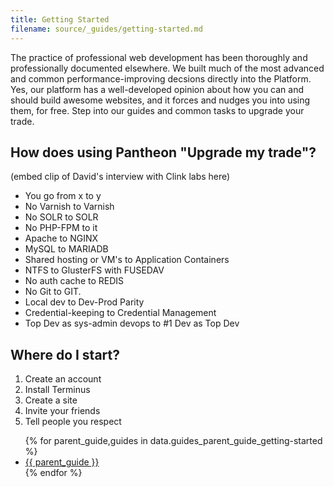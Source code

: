 ```yaml
---
title: Getting Started
filename: source/_guides/getting-started.md
---
```

The practice of professional web development has been thoroughly and professionally documented elsewhere. We built much of the most advanced and common performance-improving decsions directly into the Platform. Yes, our platform has a well-developed opinion about how you can and should build awesome websites, and it forces and nudges you into using them, for free. Step into our guides and common tasks to upgrade your trade.

## How does using Pantheon "Upgrade my trade"?

(embed clip of David's interview with Clink labs here)

- You go from x to y
- No Varnish to Varnish
- No SOLR to SOLR
- No PHP-FPM to it
- Apache to NGINX
- MySQL to MARIADB
- Shared hosting or VM's to Application Containers
- NTFS to GlusterFS with FUSEDAV
- No auth cache to REDIS
- No Git to GIT.
- Local dev to Dev-Prod Parity
- Credential-keeping to Credential Management
- Top Dev as sys-admin devops to #1 Dev as Top Dev

## Where do I start?

1. Create an account
2. Install Terminus
3. Create a site
4. Invite your friends
5. Tell people you respect



<ul>
    {% for parent_guide,guides in data.guides_parent_guide_getting-started %}
        <li><a href="{{ site.url }}/guides/{{ parent_guide|url_encode(true) }}">{{ parent_guide }}</a></li>
    {% endfor %}
</ul>
